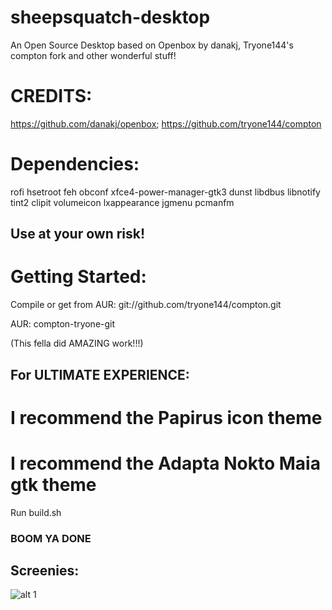 # sheepsquatch-desktop
An Open Source Desktop based on Openbox by danakj, Tryone144's compton fork and other wonderful stuff! 

# CREDITS:
https://github.com/danakj/openbox; https://github.com/tryone144/compton


# Dependencies:
rofi hsetroot feh obconf xfce4-power-manager-gtk3 dunst libdbus libnotify tint2 clipit volumeicon lxappearance jgmenu pcmanfm
## Use at your own risk!


# Getting Started:

Compile or get from AUR:
git://github.com/tryone144/compton.git

AUR: compton-tryone-git

(This fella did AMAZING work!!!)

## For ULTIMATE EXPERIENCE:
# I recommend the  Papirus icon theme
# I recommend the Adapta Nokto Maia gtk theme

Run build.sh

### BOOM YA DONE

## Screenies:

![alt 1](https://i.imgur.com/UhDsNsU.png)
